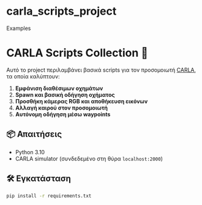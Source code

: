 # carla_scripts_project
Εxamples

# CARLA Scripts Collection 🚗

Αυτό το project περιλαμβάνει βασικά scripts για τον προσομοιωτή [CARLA](https://carla.org), τα οποία καλύπτουν:

1. **Εμφάνιση διαθέσιμων οχημάτων**
2. **Spawn και βασική οδήγηση οχήματος**
3. **Προσθήκη κάμερας RGB και αποθήκευση εικόνων**
4. **Αλλαγή καιρού στον προσομοιωτή**
5. **Αυτόνομη οδήγηση μέσω waypoints**

## 📦 Απαιτήσεις

- Python 3.10
- CARLA simulator (συνδεδεμένο στη θύρα `localhost:2000`)

## 🛠️ Εγκατάσταση

```bash
pip install -r requirements.txt

